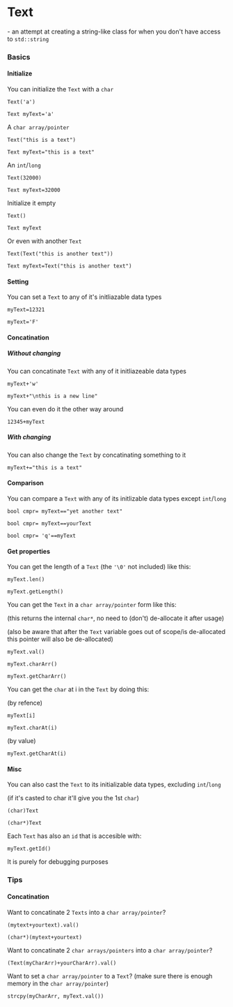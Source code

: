 

# Text
\- an attempt at creating a string-like class for when you don't have access to `std::string`

### Basics

#### Initialize

You can initialize the `Text` with a `char`

    Text('a')

    Text myText='a'

A `char array/pointer`

    Text("this is a text")

    Text myText="this is a text"

An `int`/`long`

    Text(32000)

    Text myText=32000

Initialize it empty

    Text()

    Text myText

Or even with another `Text`

    Text(Text("this is another text"))

    Text myText=Text("this is another text")

#### Setting

You can set a `Text` to any of it's initliazable data types


    myText=12321

    myText='F'

#### Concatination

##### Without changing

You can concatinate `Text` with any of it initliazeable data types

    myText+'w'

    myText+"\nthis is a new line"

You can even do it the other way around

    12345+myText

##### With changing

You can also change the `Text` by concatinating something to it

    myText+="this is a text"

#### Comparison

You can compare a `Text` with any of its initlizable data types except `int`/`long`

    bool cmpr= myText=="yet another text"

    bool cmpr= myText==yourText

    bool cmpr= 'q'==myText

#### Get properties

You can get the length of a `Text` (the `'\0'` not included) like this:

    myText.len()

    myText.getLength()

You can get the `Text` in a `char array/pointer` form like this:

(this returns the internal `char*`, no need to (don't) de-allocate it after usage)

(also be aware that after the `Text` variable goes out of scope/is de-allocated this pointer will also be de-allocated)

    myText.val()

    myText.charArr()

    myText.getCharArr()

You can get the `char` at i in the `Text` by doing this:

(by refence)

    myText[i]

    myText.charAt(i)

(by value)

    myText.getCharAt(i)

#### Misc

You can also cast the `Text` to its initializable data types, excluding `int`/`long`

(if it's casted to char it'll give you the 1st `char`)

    (char)Text

    (char*)Text

Each `Text` has also an `id` that is accesible with:

    myText.getId()

It is purely for debugging purposes


### Tips

#### Concatination

Want to concatinate 2 `Texts` into a `char array/pointer`?

    (mytext+yourtext).val()

    (char*)(mytext+yourtext)

Want to concatinate 2 `char arrays/pointers` into a `char array/pointer`?

    (Text(myCharArr)+yourCharArr).val()

Want to set a `char array/pointer` to a `Text`? (make sure there is enough memory in the `char array/pointer`)

    strcpy(myCharArr, myText.val())



